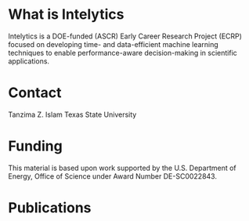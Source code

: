 # What is Intelytics
Intelytics is a DOE-funded (ASCR) Early Career Research Project (ECRP) focused on developing time- and data-efficient machine learning techniques to enable performance-aware decision-making in scientific applications.

# Contact
Tanzima Z. Islam
Texas State University


# Funding
This material is based upon work supported by the U.S. Department of Energy, Office of Science under Award Number DE-SC0022843.


# Publications
